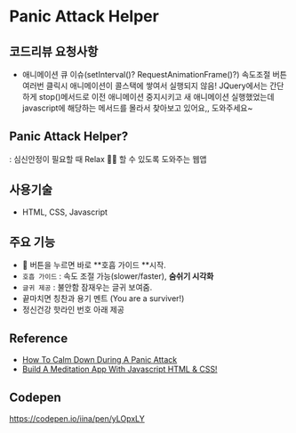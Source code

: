 # Panic Attack Helper

## 코드리뷰 요청사항

- 애니메이션 큐 이슈(setInterval()? RequestAnimationFrame()?)
  속도조절 버튼 여러번 클릭시 애니메이션이 콜스택에 쌓여서 실행되지 않음! JQuery에서는 간단하게 stop()메서드로 이전 애니메이션 중지시키고 새 애니메이션 실행했었는데 javascript에 해당하는 메서드를 몰라서 찾아보고 있어요,, 도와주세요~

## Panic Attack Helper?

: 심신안정이 필요할 때 Relax 💆‍♂️ 할 수 있도록 도와주는 웹앱

## 사용기술

- HTML, CSS, Javascript

## 주요 기능

- 🚨 버튼을 누르면 바로 **호흡 가이드 **시작.
- `호흡 가이드` : 속도 조절 가능(slower/faster), **숨쉬기 시각화**
- `글귀 제공` : 불안함 잠재우는 글귀 보여줌.
- 끝마치면 칭찬과 용기 멘트 (You are a surviver!)
- 정신건강 핫라인 번호 아래 제공

## Reference

- [How To Calm Down During A Panic Attack](https://www.youtube.com/watch?v=IAODG6KaNBc)
- [Build A Meditation App With Javascript HTML & CSS!](https://www.youtube.com/watch?v=oMBXdZzYqEk)

## Codepen

https://codepen.io/iina/pen/yLOpxLY
